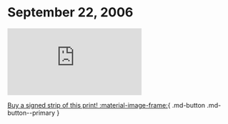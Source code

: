 # September 22, 2006

![](https://www.achewood.com/comic.php?date=09222006)

[Buy a signed strip of this print! :material-image-frame:](https://achewood-holiday-pop-up.myshopify.com/products/strip#09222006){ .md-button .md-button--primary }
